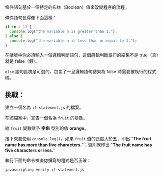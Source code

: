 條件語句基於一個特定的布林（Boolean）值來改變程序的流程。

條件語句長得像下面這樣：

```js
if (n > 1) {
  console.log("the variable n is greater than 1.");
} else {
  console.log("the variable n is less than or equal to 1.");
}
```

在括號中你必須輸入一個邏輯判斷語句，這個邏輯判斷語句的結果不是 true（真）就是 false（假）。

`else` 語句區塊是可選的，包含了一旦邏輯語句結果為 false 時需要被執行的程式碼。

## 挑戰：

建立一個名為 `if-statement.js` 的檔案。

在該檔案中，宣告一個名為 `fruit` 的變數。

給 `fruit` 變數賦予 **字串** 型別的值 **orange**。

接下來要使用 `console.log()`。如果 `fruit` 值的長度大於五，印出 "**The fruit name has more than five characters.**"；否則就印出 "**The fruit name has five characters or less.**"

執行下面的命令檢查你撰寫的程式是否正確：

```bash
javascripting verify if-statement.js
```

